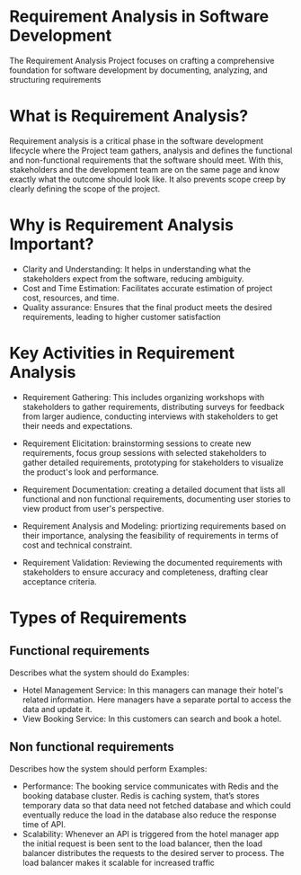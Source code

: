 # Requirement Analysis in Software Development
The Requirement Analysis Project focuses on crafting a comprehensive foundation for software development by documenting, analyzing, and structuring requirements

# What is Requirement Analysis?
Requirement analysis is a critical phase in the software development lifecycle where the Project team gathers, analysis and defines the functional and non-functional
requirements that the software should meet. With this, stakeholders and the development team are on the same page and know exactly what the outcome should look like.
It also prevents scope creep by clearly defining the scope of the project.

# Why is Requirement Analysis Important?
- Clarity and Understanding: It helps in understanding what the stakeholders expect from the software, reducing ambiguity.
- Cost and Time Estimation: Facilitates accurate estimation of project cost, resources, and time.
- Quality assurance: Ensures that the final product meets the desired requirements, leading to higher customer satisfaction

# Key Activities in Requirement Analysis
- Requirement Gathering: This includes organizing workshops with stakeholders to gather requirements, distributing surveys for feedback from larger audience,
  conducting interviews with stakeholders to get their needs and expectations.

- Requirement Elicitation: brainstorming sessions to create new requirements, focus group sessions with selected stakeholders to gather detailed requirements,
  prototyping for stakeholders to visualize the product's look and performance.
  
- Requirement Documentation: creating a detailed document that lists all functional and non functional requirements, documenting user stories to view product from user's
  perspective.
  
- Requirement Analysis and Modeling: priortizing requirements based on their importance, analysing the feasibility of requirements in terms of cost and technical
  constraint.
  
- Requirement Validation: Reviewing the documented requirements with stakeholders to ensure accuracy and completeness, drafting clear acceptance criteria.

# Types of Requirements
## Functional requirements
Describes what the system should do
Examples: 
- Hotel Management Service: In this managers can manage their hotel's related information. Here managers have a separate portal to access the data and update it.
- View Booking Service:  In this customers can search and book a hotel.

## Non functional requirements
Describes how the system should perform
Examples:
- Performance: The booking service communicates with Redis and the booking database cluster. Redis is caching system, that’s stores temporary data so that data need not fetched database and which could eventually reduce the load in the database also reduce the response time of API.
- Scalability: Whenever an API is triggered from the hotel manager app the initial request is been sent to the load balancer, then the load balancer distributes the requests to the desired server to process. The load balancer makes it scalable for increased traffic
